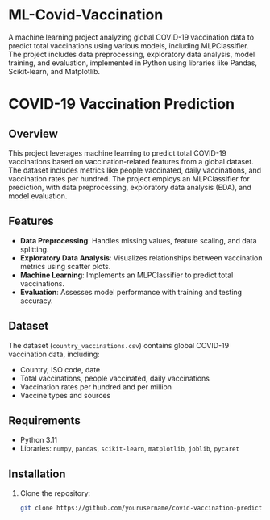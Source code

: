 # ML-Covid-Vaccination
A machine learning project analyzing global COVID-19 vaccination data to predict total vaccinations using various models, including MLPClassifier. The project includes data preprocessing, exploratory data analysis, model training, and evaluation, implemented in Python using libraries like Pandas, Scikit-learn, and Matplotlib.
# COVID-19 Vaccination Prediction

## Overview
This project leverages machine learning to predict total COVID-19 vaccinations based on vaccination-related features from a global dataset. The dataset includes metrics like people vaccinated, daily vaccinations, and vaccination rates per hundred. The project employs an MLPClassifier for prediction, with data preprocessing, exploratory data analysis (EDA), and model evaluation.

## Features
- **Data Preprocessing**: Handles missing values, feature scaling, and data splitting.
- **Exploratory Data Analysis**: Visualizes relationships between vaccination metrics using scatter plots.
- **Machine Learning**: Implements an MLPClassifier to predict total vaccinations.
- **Evaluation**: Assesses model performance with training and testing accuracy.

## Dataset
The dataset (`country_vaccinations.csv`) contains global COVID-19 vaccination data, including:
- Country, ISO code, date
- Total vaccinations, people vaccinated, daily vaccinations
- Vaccination rates per hundred and per million
- Vaccine types and sources

## Requirements
- Python 3.11
- Libraries: `numpy`, `pandas`, `scikit-learn`, `matplotlib`, `joblib`, `pycaret`

## Installation
1. Clone the repository:
   ```bash
   git clone https://github.com/yourusername/covid-vaccination-prediction.git
